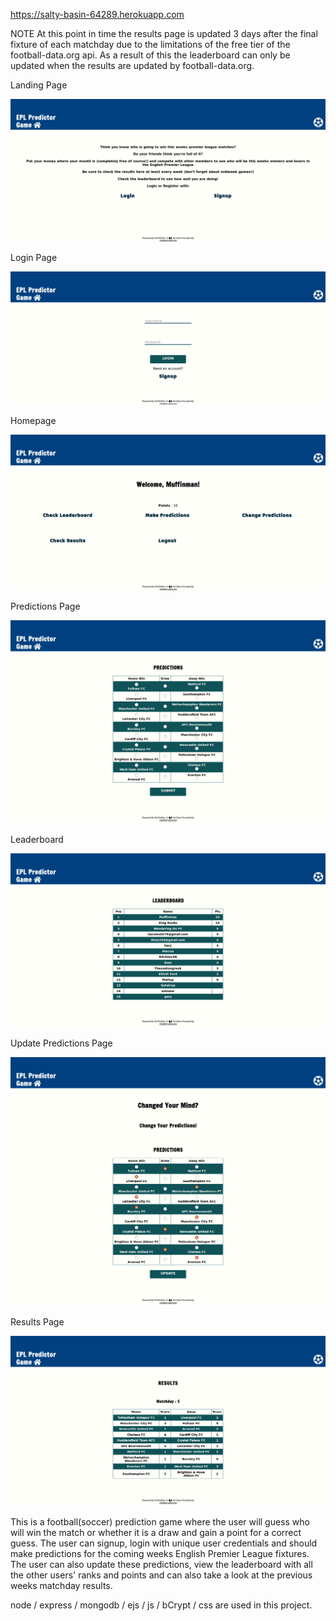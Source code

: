 https://salty-basin-64289.herokuapp.com

NOTE At this point in time the results page is updated 3 days after the final fixture of each matchday due to
the limitations of the free tier of the football-data.org api. As a result of this the leaderboard can only be
updated when the results are updated by football-data.org.

Landing Page

![Landing Page](<https://github.com/Muffinman75/node-capstone/blob/master/app/README-screens/Screenshot_2018-09-22%20EPL%20Game(6).png>)

Login Page

![Login](<https://github.com/Muffinman75/node-capstone/blob/master/app/README-screens/Screenshot_2018-09-22%20EPL%20Game(5).png>)

Homepage

![Homepage](<https://github.com/Muffinman75/node-capstone/blob/master/app/README-screens/Screenshot_2018-09-22%20EPL%20Game(4).png>)

Predictions Page

![Predictions](<https://github.com/Muffinman75/node-capstone/blob/master/app/README-screens/Screenshot_2018-09-22%20EPL%20Game(2).png>)

Leaderboard

![Leaderboard](<https://github.com/Muffinman75/node-capstone/blob/master/app/README-screens/Screenshot_2018-09-22%20EPL%20Game(1).png>)

Update Predictions Page

![Update Predictions](<https://github.com/Muffinman75/node-capstone/blob/master/app/README-screens/Screenshot_2018-09-22%20EPL%20Game(3).png>)

Results Page

![Results Page](https://github.com/Muffinman75/node-capstone/blob/master/app/README-screens/Screenshot_2018-09-22%20EPL%20Game.png)

This is a football(soccer) prediction game where the user will guess who will win the match or whether it is a
draw and gain a point for a correct guess. The user can signup, login with unique user credentials and should
make predictions for the coming weeks English Premier League fixtures. The user can also update these
predictions, view the leaderboard with all the other users' ranks and points and can also take a look at the
previous weeks matchday results.

node / express / mongodb / ejs / js / bCrypt / css are used in this project.
